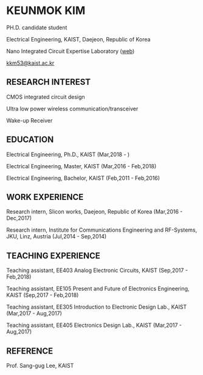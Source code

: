 # KEUNMOK KIM

PH.D. candidate student

Electrical Engineering, KAIST, Daejeon, Republic of Korea

Nano Integrated Circuit Expertise Laboratory ([web](http://nice.kaist.ac.kr))

kkm53@kaist.ac.kr

## RESEARCH INTEREST
CMOS integrated circuit design

Ultra low power wireless communication/transceiver

Wake-up Receiver

## EDUCATION
Electrical Engineering, Ph.D., KAIST (Mar,2018 - )

Electrical Engineering, Master, KAIST (Mar,2016 - Feb,2018)

Electrical Engineering, Bachelor, KAIST (Feb,2011 - Feb,2016)

## WORK EXPERIENCE
Research intern, Slicon works, Daejeon, Republic of Korea (Mar,2016 - Dec,2017)

Research intern, Institute for Communications Engineering and RF-Systems, JKU, Linz, Austria (Jul,2014 - Sep,2014)

## TEACHING EXPERIENCE
Teaching assistant, EE403 Analog Electronic Circuits, KAIST (Sep,2017 - Feb,2018)

Teaching assistant, EE105 Present and Future of Electronics Engineering, KAIST (Sep,2017 - Feb,2018)

Teaching assistant, EE305 Introduction to Electronic Design Lab., KAIST (Mar,2017 - Aug,2017)

Teaching assistant, EE405 Electronics Design Lab., KAIST (Mar,2017 - Aug,2017)

## REFERENCE
Prof. Sang-gug Lee, KAIST
